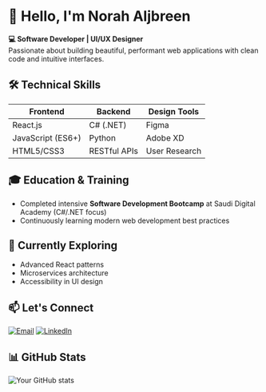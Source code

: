 # 👋 Hello, I'm Norah Aljbreen

**💻 Software Developer | UI/UX Designer**  
Passionate about building beautiful, performant web applications with clean code and intuitive interfaces.

## 🛠️ Technical Skills
| **Frontend**       | **Backend**      | **Design Tools**  |
|--------------------|------------------|-------------------|
| React.js          | C# (.NET)        | Figma             |
| JavaScript (ES6+) | Python           | Adobe XD          |
| HTML5/CSS3        | RESTful APIs     | User Research     |

## 🎓 Education & Training
- Completed intensive **Software Development Bootcamp** at Saudi Digital Academy (C#/.NET focus)
- Continuously learning modern web development best practices

## 🌱 Currently Exploring
- Advanced React patterns
- Microservices architecture
- Accessibility in UI design

## 📫 Let's Connect
[![Email](https://img.shields.io/badge/Email-Norahnaifal@hotmail.com-blue?style=flat&logo=gmail)](mailto:Norahnaifal@hotmail.com)
[![LinkedIn](https://img.shields.io/badge/LinkedIn-Connect-blue?style=flat&logo=linkedin)](www.linkedin.com/in/norahnaljbreen)


## 📊 GitHub Stats
![Your GitHub stats](https://github-readme-stats.vercel.app/api?username=yourusername&show_icons=true&theme=radical)
